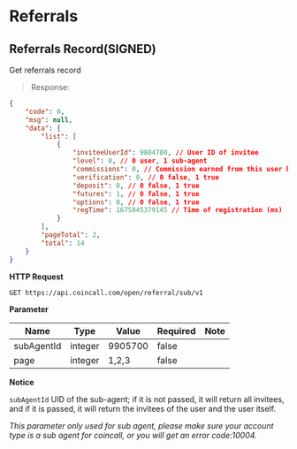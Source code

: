 # Referrals
## Referrals Record(SIGNED)

Get referrals record

> Response:

```json
{
    "code": 0,
    "msg": null,
    "data": {
        "list": [
            {
                "inviteeUserId": 9804700, // User ID of invitee
                "level": 0, // 0 user, 1 sub-agent
                "commissions": 0, // Commission earned from this user himself and his invitees
                "verification": 0, // 0 false, 1 true
                "deposit": 0, // 0 false, 1 true
                "futures": 1, // 0 false, 1 true
                "options": 0, // 0 false, 1 true
                "regTime": 1675845379145 // Time of registration (ms)
            }
        ],
        "pageTotal": 2,
        "total": 14
    }
}
```


**HTTP Request**

`GET https://api.coincall.com/open/referral/sub/v1`

**Parameter**

Name | Type | Value | Required | Note
---- | ---- | ----- | -------- | ----
subAgentId |integer | 9905700 | false |
page | integer | 1,2,3 | false |

**Notice**

`subAgentId` UID of the sub-agent; if it is not passed, it will return all invitees, and if it is passed, it will return the invitees of the user and the user itself. 

*This parameter only used for sub agent, please make sure your account type is a sub agent for coincall, or you will get an error code:10004.*